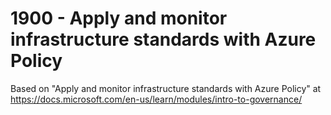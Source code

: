 # 1900 - Apply and monitor infrastructure standards with Azure Policy

Based on "Apply and monitor infrastructure standards with Azure Policy" at https://docs.microsoft.com/en-us/learn/modules/intro-to-governance/
